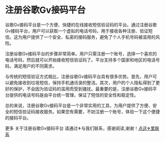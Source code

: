 # 注册谷歌Gv接码平台

谷歌Gv接码平台是一个方便、快捷的在线接收短信验证码的平台。通过注册谷歌Gv接码平台，用户可以获取一个虚拟的电话号码，用于接收各种注册、验证短信。这为用户提供了一个安全、私密的接码服务，避免了个人手机号码被滥用的风险。

注册谷歌Gv接码平台的步骤非常简单。用户只需注册一个账号，选择一个喜欢的电话号码，然后就可以开始接收短信验证码了。平台支持多个国家和地区的电话号码，满足用户的不同需求。

与传统的短信验证方式相比，注册谷歌Gv接码平台具有很多优势。首先，用户可以避免接收到垃圾短信，保持手机通讯录的整洁。其次，用户的个人隐私得到了更好的保护，不会因为验证码的滥用而受到骚扰。最重要的是，注册谷歌Gv接码平台提供的电话号码是由平台统一管理，保证了短信的安全性和稳定性。

总的来说，注册谷歌Gv接码平台是一个非常实用的工具，为用户提供了方便、安全的短信验证码接收服务。如果您有需要，不妨注册一个账号，体验一下这个便捷的接码平台。

更多 关于注册谷歌Gv接码平台 请通过✈与我们联系，感谢阅读,谢谢！[点这✈里联系](https://w.k02.cc)